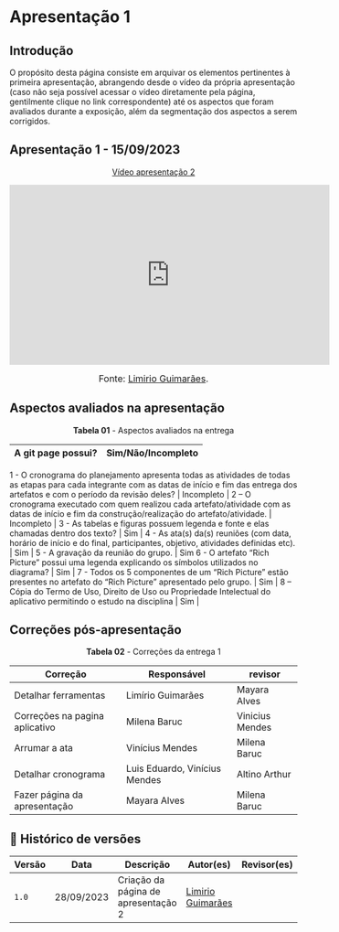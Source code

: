 # Apresentação 1

## Introdução

O propósito desta página consiste em arquivar os elementos pertinentes à primeira apresentação, abrangendo desde o vídeo da própria apresentação (caso não seja possível acessar o vídeo diretamente pela página, gentilmente clique no link correspondente) até os aspectos que foram avaliados durante a exposição, além da segmentação dos aspectos a serem corrigidos.

## Apresentação 1 - 15/09/2023

<p style="text-align: center"><a href="https://youtu.be/fwnilCMhktQ?si=-gzGJJkNhZOEhSKR" target="blanket">Vídeo apresentação 2</a></p>

<p style="text-align: center"><iframe width="560" height="315" src="https://youtu.be/fwnilCMhktQ?si=-gzGJJkNhZOEhSKR" title="Apresentação 04/10/2023" frameborder="0" allow="accelerometer; autoplay; clipboard-write; encrypted-media; gyroscope; picture-in-picture; web-share" allowfullscreen></iframe></p>

<font size="3"><p style="text-align: center">Fonte: [Limirio Guimarães](https://github.com/LimirioGuimaraes).</p></font>

## Aspectos avaliados na apresentação
<p align="center"><b>Tabela 01</b> - Aspectos avaliados na entrega </p>

A git page possui?                                                                              | Sim/Não/Incompleto     |
----------------------------------------------------------------------------------------------- | ---------------------- |
1 - O cronograma do planejamento apresenta todas as atividades de todas as etapas para cada 
integrante com as datas de início e fim das entrega dos artefatos e com o período da revisão deles?                                                                                          | Incompleto             |
2 – O cronograma executado com quem realizou cada artefato/atividade com as datas de início e fim da construção/realização do artefato/atividade.                                           | Incompleto            |
3 - As tabelas e figuras possuem legenda e fonte e elas chamadas dentro dos texto?              | Sim                    |
4 - As ata(s) da(s) reuniões (com data, horário de início e do final, participantes, 
objetivo, atividades definidas etc).                                                            | Sim                    |
5 - A gravação da reunião do grupo. | Sim
6 - O artefato “Rich Picture” possui uma legenda explicando os símbolos utilizados no diagrama? | Sim                    |
7 - Todos os 5 componentes de um “Rich Picture” estão presentes no artefato do “Rich Picture” apresentado pelo grupo.                                                                         | Sim                    |
8 – Cópia do Termo de Uso, Direito de Uso ou Propriedade Intelectual do aplicativo permitindo o estudo na disciplina                                                                         | Sim                    |

## Correções pós-apresentação
<p align="center"><b>Tabela 02</b> - Correções da entrega 1 </p>

Correção                        |           Responsável         |      revisor         |
--------------------------------| ----------------------------- | -------------------- |
Detalhar ferramentas            | Limírio Guimarães             | Mayara Alves         |
Correções na pagina aplicativo  | Milena Baruc                  | Vinicius Mendes      |
Arrumar a ata                   | Vinícius Mendes               | Milena Baruc         |
Detalhar cronograma             | Luis Eduardo, Vinícius Mendes | Altino Arthur        |
Fazer página da apresentação    | Mayara Alves                  | Milena Baruc         |

## 📑 Histórico de versões 

|   Versão  |    Data   | Descrição | Autor(es) | Revisor(es)|
| --------- | --------- | --------- | --------- | ---------- |
|   `1.0`   | 28/09/2023| Criação da página de apresentação 2 | [Limirio Guimarães](https://github.com/LimirioGuimaraes) | |

